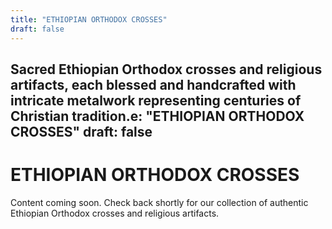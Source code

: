```yaml
---
title: "ETHIOPIAN ORTHODOX CROSSES"
draft: false
---
```


Sacred Ethiopian Orthodox crosses and religious artifacts, each blessed and handcrafted with intricate metalwork representing centuries of Christian tradition.e: "ETHIOPIAN ORTHODOX CROSSES"
draft: false
---

# ETHIOPIAN ORTHODOX CROSSES

Content coming soon. Check back shortly for our collection of authentic Ethiopian Orthodox crosses and religious artifacts.
